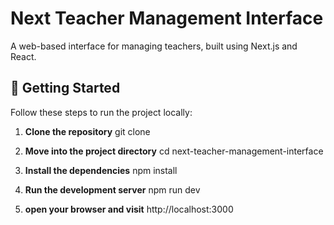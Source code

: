 # Next Teacher Management Interface

A web-based interface for managing teachers, built using Next.js and React.

## 🚀 Getting Started

Follow these steps to run the project locally:

1. **Clone the repository**
   git clone <repository-link>

2. **Move into the project directory**
cd next-teacher-management-interface

3. **Install the dependencies**
npm install

4. **Run the development server**
npm run dev

5. **open your browser and visit**
http://localhost:3000
